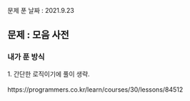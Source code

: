 문제 푼 날짜 : 2021.9.23

<h2>문제 : 모음 사전</h2>

<h3>내가 푼 방식</h3>
<div>1. 간단한 로직이기에 풀이 생략.</div>

<br>
https://programmers.co.kr/learn/courses/30/lessons/84512